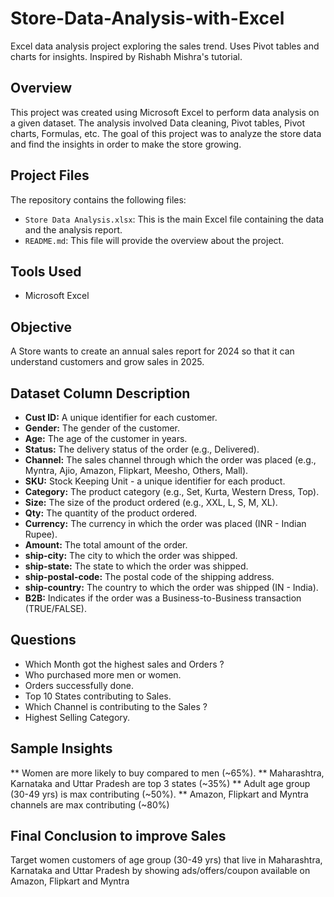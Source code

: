 # Store-Data-Analysis-with-Excel
Excel data analysis project exploring the sales trend. Uses Pivot tables and charts for insights. Inspired by Rishabh Mishra's tutorial.

## Overview

This project was created using Microsoft Excel to perform data analysis on a given dataset. The analysis involved Data cleaning, Pivot tables, Pivot charts, Formulas, etc. The goal of this project was to analyze the store data and find the insights in order to make the store growing.

## Project Files

The repository contains the following files:

* `Store Data Analysis.xlsx`: This is the main Excel file containing the data and the analysis report.
* `README.md`: This file will provide the overview about the project.

## Tools Used

* Microsoft Excel

## Objective

A Store wants to create an annual sales report for 2024 so that it can understand customers and grow sales in 2025.

## Dataset Column Description

* **Cust ID:** A unique identifier for each customer.
* **Gender:** The gender of the customer.
* **Age:** The age of the customer in years.
* **Status:** The delivery status of the order (e.g., Delivered).
* **Channel:** The sales channel through which the order was placed (e.g., Myntra, Ajio, Amazon, Flipkart, Meesho, Others, Mall).
* **SKU:** Stock Keeping Unit - a unique identifier for each product.
* **Category:** The product category (e.g., Set, Kurta, Western Dress, Top).
* **Size:** The size of the product ordered (e.g., XXL, L, S, M, XL).
* **Qty:** The quantity of the product ordered.
* **Currency:** The currency in which the order was placed (INR - Indian Rupee).
* **Amount:** The total amount of the order.
* **ship-city:** The city to which the order was shipped.
* **ship-state:** The state to which the order was shipped.
* **ship-postal-code:** The postal code of the shipping address.
* **ship-country:** The country to which the order was shipped (IN - India).
* **B2B:** Indicates if the order was a Business-to-Business transaction (TRUE/FALSE).

## Questions

* Which Month got the highest sales and Orders ?
* Who purchased more men or women.
* Orders successfully done.
* Top 10 States contributing to Sales.
* Which Channel is contributing to the Sales ?
* Highest Selling Category.

## Sample Insights

** Women are more likely to buy compared to men (~65%).
** Maharashtra, Karnataka and Uttar Pradesh are top 3 states (~35%)
** Adult age group (30-49 yrs) is max contributing (~50%).
** Amazon, Flipkart and Myntra channels are max contributing (~80%)

## Final Conclusion to improve Sales

Target women customers of age group (30-49 yrs) that live in Maharashtra, Karnataka and Uttar Pradesh by showing ads/offers/coupon available on Amazon, Flipkart and Myntra
